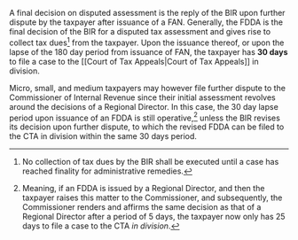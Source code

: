 A final decision on disputed assessment is the reply of the BIR upon further dispute by the taxpayer after issuance of a FAN. Generally, the FDDA is the final decision of the BIR for a disputed tax assessment and gives rise to collect tax dues[^1] from the taxpayer. Upon the issuance thereof, or upon the lapse of the 180 day period from issuance of FAN, the taxpayer has **30 days** to file a case to the [[Court of Tax Appeals|Court of Tax Appeals]] in division.

Micro, small, and medium taxpayers may however file further dispute to the Commissioner of Internal Revenue since their initial assessment revolves around the decisions of a Regional Director. In this case, the 30 day lapse period upon issuance of an FDDA is still operative,[^2] unless the BIR revises its decision upon further dispute, to which the revised FDDA can be filed to the CTA in division within the same 30 days period.

[^1]: No collection of tax dues by the BIR shall be executed until a case has reached finality for administrative remedies.
[^2]: Meaning, if an FDDA is issued by a Regional Director, and then the taxpayer raises this matter to the Commissioner, and subsequently, the Commissioner renders and affirms the same decision as that of a Regional Director after a period of 5 days, the taxpayer now only has 25 days to file a case to the CTA *in division*.
